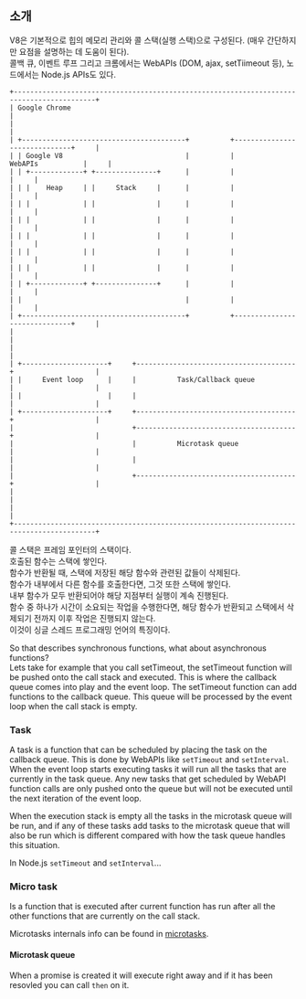 ## 소개

V8은 기본적으로 힙의 메모리 관리와 콜 스택(실행 스택)으로 구성된다. (매우 간단하지만 요점을 설명하는 데 도움이 된다).  
콜백 큐, 이벤트 루프 그리고 크롬에서는 WebAPIs (DOM, ajax, setTiimeout 등), 노드에서는 Node.js APIs도 있다.

```
+------------------------------------------------------------------------------------------+
| Google Chrome                                                                            |
|                                                                                          |
| +----------------------------------------+          +------------------------------+     |
| | Google V8                              |          |            WebAPIs           |     |
| | +-------------+ +---------------+      |          |                              |     |
| | |    Heap     | |     Stack     |      |          |                              |     |
| | |             | |               |      |          |                              |     |
| | |             | |               |      |          |                              |     |
| | |             | |               |      |          |                              |     |
| | |             | |               |      |          |                              |     |
| | |             | |               |      |          |                              |     |
| | +-------------+ +---------------+      |          |                              |     |
| |                                        |          |                              |     |
| +----------------------------------------+          +------------------------------+     |
|                                                                                          |
|                                                                                          |
| +---------------------+     +---------------------------------------+                    |
| |     Event loop      |     |          Task/Callback queue          |                    |
| |                     |     |                                       |                    |
| +---------------------+     +---------------------------------------+                    |
|                             +---------------------------------------+                    |
|                             |          Microtask queue              |                    |
|                             |                                       |                    |
|                             +---------------------------------------+                    |
|                                                                                          |
|                                                                                          |
+------------------------------------------------------------------------------------------+
```

콜 스택은 프레임 포인터의 스택이다.  
호출된 함수는 스택에 쌓인다.  
함수가 반환될 때, 스택에 저장된 해당 함수와 관련된 값들이 삭제된다.  
함수가 내부에서 다른 함수를 호출한다면, 그것 또한 스택에 쌓인다.  
내부 함수가 모두 반환되어야 해당 지점부터 실행이 계속 진행된다.  
함수 중 하나가 시간이 소요되는 작업을 수행한다면, 해당 함수가 반환되고 스택에서 삭제되기 전까지 이후 작업은 진행되지 않는다.  
이것이 싱글 스레드 프로그래밍 언어의 특징이다.

So that describes synchronous functions, what about asynchronous functions?  
Lets take for example that you call setTimeout, the setTimeout function will be
pushed onto the call stack and executed. This is where the callback queue comes
into play and the event loop. The setTimeout function can add functions to the
callback queue. This queue will be processed by the event loop when the call
stack is empty.

### Task

A task is a function that can be scheduled by placing the task on the callback
queue. This is done by WebAPIs like `setTimeout` and `setInterval`.
When the event loop starts executing tasks it will run all the tasks that
are currently in the task queue. Any new tasks that get scheduled by WebAPI
function calls are only pushed onto the queue but will not be executed until
the next iteration of the event loop.

When the execution stack is empty all the tasks in the microtask queue will be
run, and if any of these tasks add tasks to the microtask queue that will also
be run which is different compared with how the task queue handles this situation.

In Node.js `setTimeout` and `setInterval`...

### Micro task

Is a function that is executed after current function has run after all the
other functions that are currently on the call stack.

Microtasks internals info can be found in [microtasks](./microtasks.md).

#### Microtask queue

When a promise is created it will execute right away and if it has been resovled
you can call `then` on it.
